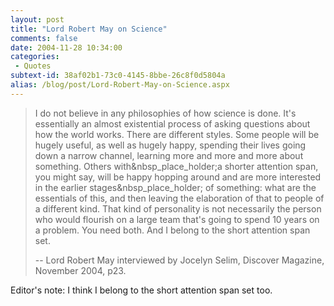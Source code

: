```yaml
---
layout: post
title: "Lord Robert May on Science"
comments: false
date: 2004-11-28 10:34:00
categories:
 - Quotes
subtext-id: 38af02b1-73c0-4145-8bbe-26c8f0d5804a
alias: /blog/post/Lord-Robert-May-on-Science.aspx
---
```



> I do not believe in any philosophies of how science is done. It's essentially an almost existential process of asking questions about how the world works. There are different styles. Some people will be hugely useful, as well as hugely happy, spending their lives going down a narrow channel, learning more and more and more about something. Others with&nbsp_place_holder;a shorter attention span, you might say, will be happy hopping around and are more interested in the earlier stages&nbsp_place_holder; of something: what are the essentials of this, and then leaving the elaboration of that to people of a different kind. That kind of personality is not necessarily the person who would flourish on a large team that's going to spend 10 years on a problem. You need both. And I belong to the short attention span set.
> 
> -- Lord Robert May interviewed by Jocelyn Selim, Discover Magazine, November 2004, p23.

Editor's note: I think I belong to the short attention span set too.
